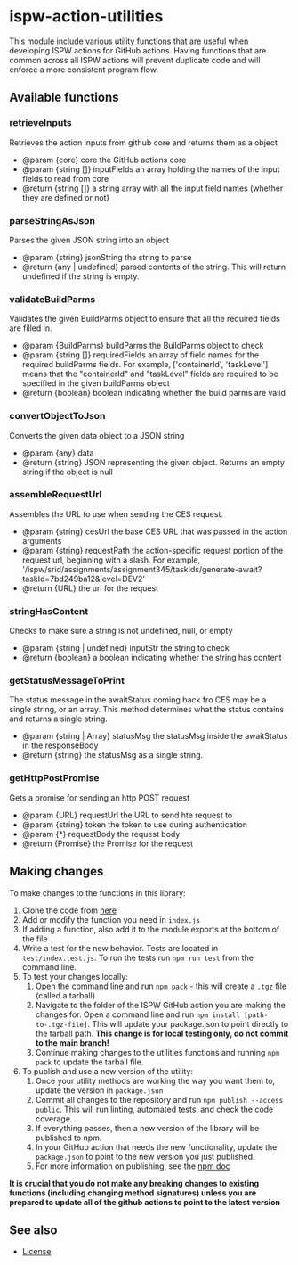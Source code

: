 # ispw-action-utilities

This module include various utility functions that are useful when developing ISPW actions for GitHub actions. Having functions that are common across all ISPW actions will prevent duplicate code and will enforce a more consistent program flow.

## Available functions

### retrieveInputs

Retrieves the action inputs from github core and returns them as a object

* @param {core} core the GitHub actions core
* @param {string []} inputFields an array holding the names of the input fields to read from core
* @return {string []} a string array with all the input field names (whether they are defined or not)

### parseStringAsJson

Parses the given JSON string into an object

* @param  {string} jsonString the string to parse
* @return {any | undefined} parsed contents of the string. This will return undefined if the string is empty.

### validateBuildParms

Validates the given BuildParms object to ensure that all the required fields are filled in.

* @param  {BuildParms} buildParms the BuildParms object to check
* @param {string []} requiredFields an array of field names for the required buildParms fields. For example, ['containerId', 'taskLevel'] means that the "containerId" and "taskLevel" fields are required to be specified in the given buildParms object
* @return {boolean} boolean indicating whether the build parms are valid

### convertObjectToJson

Converts the given data object to a JSON string

* @param {any} data
* @return {string} JSON representing the given object. Returns an empty string if the object is null

### assembleRequestUrl

Assembles the URL to use when sending the CES request.

* @param  {string} cesUrl the base CES URL that was passed in the action arguments
* @param  {string} requestPath the action-specific request portion of the request url, beginning with a slash. For example, '/ispw/srid/assignments/assignment345/taskIds/generate-await?taskId=7bd249ba12&level=DEV2'
* @return {URL} the url for the request

### stringHasContent

Checks to make sure a string is not undefined, null, or empty

* @param  {string | undefined} inputStr the string to check
* @return {boolean} a boolean indicating whether the string has content

### getStatusMessageToPrint

The status message in the awaitStatus coming back fro CES may be a single string, or an array. This method determines what the status contains and returns a single string.

* @param {string | Array} statusMsg the statusMsg inside the awaitStatus in the responseBody
* @return {string} the statusMsg as a single string.

### getHttpPostPromise

Gets a promise for sending an http POST request

* @param {URL} requestUrl the URL to send hte request to
* @param {string} token the token to use during authentication
* @param {*} requestBody the request body
* @return {Promise} the Promise for the request

## Making changes

To make changes to the functions in this library:

1. Clone the code from [here](https://github.com/Compuware-ISPW/ispw-action-utilities)
2. Add or modify the function you need in `index.js`
3. If adding a function, also add it to the module exports at the bottom of the file
4. Write a test for the new behavior. Tests are located in `test/index.test.js`. To run the tests run `npm run test` from the command line.
5. To test your changes locally:
   1. Open the command line and run `npm pack` - this will create a `.tgz` file (called a tarball)
   2. Navigate to the folder of the ISPW GitHub action you are making the changes for. Open a command line and run `npm install [path-to-.tgz-file]`. This will update your package.json to point directly to the tarball path. **This change is for local testing only, do not commit to the main branch!**
   3. Continue making changes to the utilities functions and running `npm pack` to update the tarball file.
6. To publish and use a new version of the utility:
   1. Once your utility methods are working the way you want them to, update the version in `package.json`
   2. Commit all changes to the repository and run `npm publish --access public`. This will run linting, automated tests, and check the code coverage.
   3. If everything passes, then a new version of the library will be published to npm.
   4. In your GitHub action that needs the new functionality, update the `package.json` to point to the new version you just published.
   5. For more information on publishing, see the [npm doc](https://docs.npmjs.com/creating-and-publishing-scoped-public-packages)

**It is crucial that you do not make any breaking changes to existing functions (including changing method signatures) unless you are prepared to update all of the github actions to point to the latest version**

## See also
- [License](LICENSE.txt)
